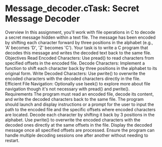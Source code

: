 # Message_decoder.cTask: Secret Message Decoder
Overview
In this assignment, you'll work with file operations in C to decode a secret message hidden within a text file. The message has been encoded by shifting each character forward by three positions in the alphabet (e.g., 'A' becomes 'D', 'Z' becomes 'C'). Your task is to write a C program that decodes this message and writes the decoded text back to the same file.
Objectives
Read Encoded Characters: Use pread() to read characters from specified offsets in the encoded file.
Decode Characters: Implement a function to shift each character back by three positions in the alphabet to its original form.
Write Decoded Characters: Use pwrite() to overwrite the encoded characters with the decoded characters directly in the file.
Efficient File Navigation: Optionally use lseek() to explore more about file navigation though it's not necessary with pread() and pwrite().
Requirements
The program must read an encoded file, decode its content, and write the decoded characters back to the same file.
The program should launch and display instructions or a prompt for the user to input the path to the encoded file and the specific offsets where encoded characters are located.
Decode each character by shifting it back by 3 positions in the alphabet.
Use pwrite() to overwrite the encoded characters with the decoded ones directly at the same offsets in the file.
Display the decoded message once all specified offsets are processed.
Ensure the program can handle multiple decoding sessions one after another without needing to restart.
